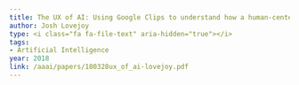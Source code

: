 ```yaml
---
title: The UX of AI: Using Google Clips to understand how a human-centered design process elevates artificial intelligence
author: Josh Lovejoy
type: <i class="fa fa-file-text" aria-hidden="true"></i>
tags:
- Artificial Intelligence
year: 2018
link: /aaai/papers/180328ux_of_ai-lovejoy.pdf
---
```

